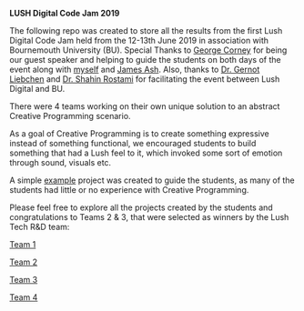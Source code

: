 **LUSH Digital Code Jam 2019** 

The following repo was created to store all the results from the first Lush Digital Code Jam held from the 12-13th June 2019 in association with Bournemouth University (BU). Special Thanks to [George Corney](https://github.com/haxiomic) for being our guest speaker and helping to guide the students on both days of the event along with [myself](https://github.com/ollyc2015) and [James Ash](https://github.com/jaxfire). Also, thanks to [Dr. Gernot Liebchen](https://github.com/gliebchen) and [Dr. Shahin Rostami](https://github.com/shahinrostami) for facilitating the event between Lush Digital and BU.

There were 4 teams working on their own unique solution to an abstract Creative Programming scenario.

As a goal of Creative Programming is to create something expressive instead of something functional, we encouraged students to build something that had a Lush feel to it, which invoked some sort of emotion through sound, visuals etc.

A simple [example](https://github.com/ollyc2015/lush-codejam/tree/master/Lush%20Code%20Jam%202019/ExampleProject) project was created to guide the students, as many of the students had little or no experience with Creative Programming.

Please feel free to explore all the projects created by the students and congratulations to Teams 2 & 3, that were selected as winners by the Lush Tech R&D team:

[Team 1](https://github.com/LUSHDigital/lush-codejam/tree/master/Lush%20Code%20Jam%202019/Team1)

[Team 2](https://github.com/LUSHDigital/lush-codejam/tree/master/Lush%20Code%20Jam%202019/Team2)

[Team 3](https://github.com/LUSHDigital/lush-codejam/tree/master/Lush%20Code%20Jam%202019/Team3)

[Team 4](https://github.com/LUSHDigital/lush-codejam/tree/master/Lush%20Code%20Jam%202019/Team4)
